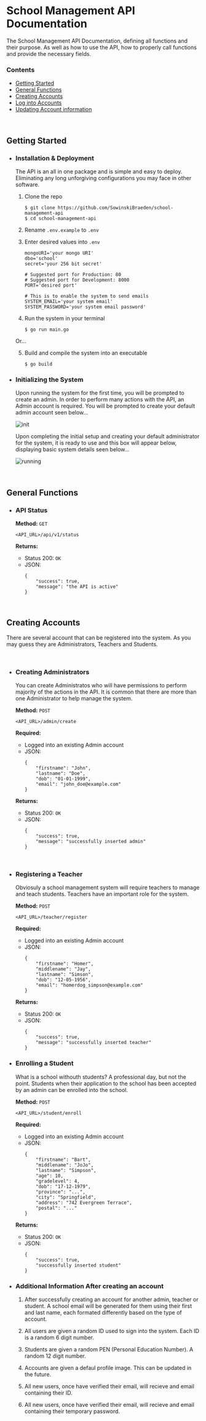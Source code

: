# School Management API Documentation

The School Management API Documentation, defining all functions and their purpose. As well as how to use the API, how to properly call functions and provide the necessary fields. 

### Contents

* [Getting Started](#getting-started)
* [General Functions](#general-functions)
* [Creating Accounts](#creating-accounts)
* [Log into Accounts](#log-into-accounts)
* [Updating Account information](#updating-accounts)

<br>

## Getting Started 

* ### Installation & Deployment
    The API is an all in one package and is simple and easy to deploy. Eliminating any long unforgiving          configurations you may face in other software.

    1. Clone the repo
        ```
        $ git clone https://github.com/SowinskiBraeden/school-management-api
        $ cd school-management-api
        ```
    
    2. Rename `.env.example` to `.env`
    
    3. Enter desired values into `.env`
        ```
        mongoURI='your mongo URI'
        dbo='school'
        secret='your 256 bit secret'
        
        # Suggested port for Production: 80
        # Suggested port for Development: 8000
        PORT='desired port'
        
        # This is to enable the system to send emails
        SYSTEM_EMAIL='your system email'
        SYSTEM_PASSWORD='your system email password'
        ```
    
    4. Run the system in your terminal
        ```
        $ go run main.go
        ```
    
    Or...
    
    5. Build and compile the system into an executable
        ```
        $ go build
        ```

* ### Initializing the System

    Upon running the system for the first time, you will be prompted to create an admin.
    In order to perform many actions with the API, an Admin account is required. You will be prompted to create your default admin account seen below...
    
    ![init](previews/init.png)
    
    Upon completing the initial setup and creating your default administrator for the system, it is ready to use and this box will appear below, displaying basic system details seen below...
    
    ![running](previews/running.png)
    
<br>

## General Functions

* ### API Status
    **Method:** `GET`
    ```
    <API_URL>/api/v1/status
    ```
    
    **Returns:**
    * Status 200: `OK`
    * JSON: 
        ```
        {
            "success": true,
            "message": "the API is active"
        }
        ```

<br>
  
## Creating Accounts

There are several account that can be registered into the system. As you may guess they are Administrators, Teachers and Students.

<br>

+ ### Creating Administrators
    You can create Administratos who will have permissions to perform majority of the actions in the API. It is common that there are more than one Administrator to help manage the system.

    **Method:** `POST`
    ```
    <API_URL>/admin/create
    ```
    
    **Required:**
    + Logged into an existing Admin account
    + JSON:
        ```
        {
            "firstname": "John",
            "lastname": "Doe",
            "dob": "01-01-1999",
            "email": "john_doe@example.com"
        }
        ```
    
    **Returns:**
    + Status 200: `OK`
    + JSON:
        ```
        {
            "success": true,
            "message": "successfully inserted admin"
        }
        ```
    
    <br>
    
+ ### Registering a Teacher
    Obviosuly a school management system will require teachers to manage and teach students. Teachers have an important role for the system.

    **Method:** `POST`
    ```
    <API_URL>/teacher/register
    ```
    
    **Required:**
    + Logged into an existing Admin account
    + JSON:
        ```
        {
            "firstname": "Homer",
            "middlename": "Jay",
            "lastname": "Simson",
            "dob": "12-05-1956",
            "email": "homerdog_simpson@example.com"
        }
        ```
    
    **Returns:**
    + Status 200: `OK`
    + JSON:
        ```
        {
            "success": true,
            "message": "successfully inserted teacher"
        }
        ```
        
+ ### Enrolling a Student
    What is a school withouth students? A professional day, but not the point. Students when their application to the school has been accepted by an admin can be enrolled into the school.

    **Method:** `POST`
    ```
    <API_URL>/student/enroll
    ```
    
    **Required:**
    + Logged into an existing Admin account
    + JSON:
        ```
        {
            "firstname": "Bart",
            "middlename": "JoJo",
            "lastname": "Simpson",
            "age": 10,
            "gradelevel": 4,
            "dob": "17-12-1979",
            "province": "...",
            "city": "Springfield",
            "address": "742 Evergreen Terrace",
            "postal": "..."
        }
        ```
        
    **Returns:**
    + Status 200: `OK`
    + JSON:
        ```
        {
            "success": true,
            "successfully inserted student"
        }
        ```
+ ### Additional Information After creating an account
    1. After successfully creating an account for another admin, teacher or student. A school email will be generated for them using their first and last name, each formated differently based on the type of account.

    2. All users are given a random ID used to sign into the system. Each ID is a random 6 digit number.
    
    3. Students are given a random PEN (Personal Education Number). A random 12 digit number.
    
    4. Accounts are given a defaul profile image. This can be updated in the future.
    
    5. All new users, once have verified their email, will recieve and email containing their ID.
    
    6. All new users, once have verified their email, will recieve and email containing their temporary password.
